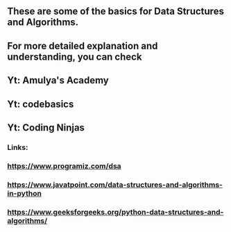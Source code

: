 
## These are some of the basics for Data Structures and Algorithms.

## For more detailed explanation and understanding, you can check 
## Yt: Amulya's Academy
## Yt: codebasics
## Yt: Coding Ninjas
### Links:
### https://www.programiz.com/dsa
### https://www.javatpoint.com/data-structures-and-algorithms-in-python
### https://www.geeksforgeeks.org/python-data-structures-and-algorithms/
